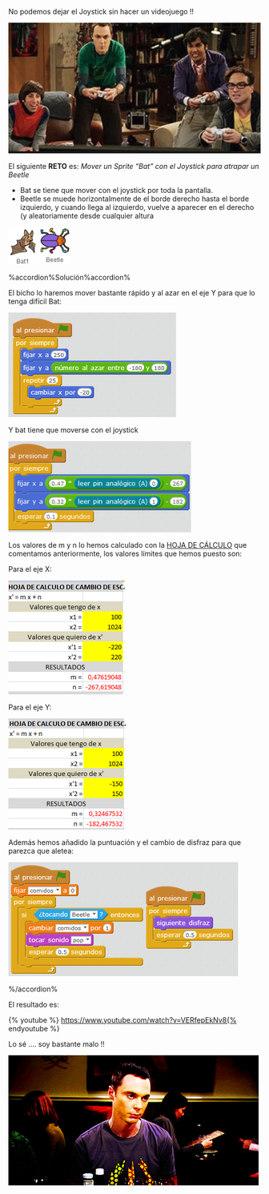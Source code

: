 No podemos dejar el Joystick sin hacer un videojuego !!

![](/images/image61.png)

El siguiente **RETO** es:
_Mover un Sprite “Bat” con el Joystick para atrapar un Beetle_
* Bat se tiene que mover con el joystick por toda la pantalla.
* Beetle se muede horizontalmente de el borde derecho hasta el borde izquierdo, y cuando llega al izquierdo, vuelve a aparecer en el derecho (y aleatoriamente desde cualquier altura

![](/images/image9.png) ![](/images/image60.png)

%accordion%Solución%accordion%

El bicho lo haremos mover bastante rápido y al azar en el eje Y para que lo tenga difícil Bat:

![](/images/image13.png)

Y bat tiene que moverse con el joystick

![](/images/image81.png)

Los valores de m y n lo hemos calculado con la [HOJA DE CÁLCULO](https://www.google.com/url?q=https://docs.google.com/spreadsheets/d/e/2PACX-1vTyASTvUIs_xsZ8c4RZOJ1sEstk4Cc6d--_Drne_U0o1_CXhgzxQkvZ4ZNYGLdKa2lrhLHDKmAwsKnK/pub?output%3Dxlsx&sa=D&ust=1513946282881000&usg=AFQjCNHOP0NNKMiqEjmSGaucO7Mi5EKLoQ) que comentamos anteriormente, los valores límites que hemos puesto son:

Para el eje X:

![](/images/image84.png)

Para el eje Y:

![](/images/image40.png)

Además hemos añadido la puntuación y el cambio de disfraz para que parezca que aletea:

![](/images/image10.png)

%/accordion%

El resultado es:

{% youtube %}  https://www.youtube.com/watch?v=VERfepEkNv8{% endyoutube %}  

Lo sé …. soy bastante malo !!

![](/images/image87.gif)